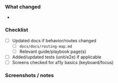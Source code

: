 ### What changed

-

### Checklist

- [ ] Updated docs if behavior/routes changed
  - [ ] `docs/docs/routing-map.md`
  - [ ] Relevant guide/playbook page(s)
- [ ] Added/updated tests (unit/e2e) if applicable
- [ ] Screens checked for a11y basics (keyboard/focus)

### Screenshots / notes
